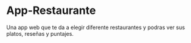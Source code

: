 # App-Restaurante
Una app web que te da a elegir diferente restaurantes y podras ver sus platos, reseñas y puntajes.
